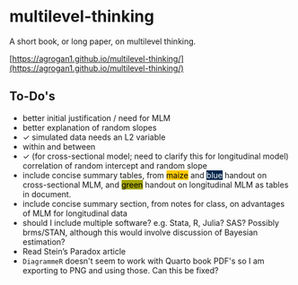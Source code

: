 # multilevel-thinking

A short book, or long paper, on multilevel thinking.

[https://agrogan1.github.io/multilevel-thinking/](https://agrogan1.github.io/multilevel-thinking/)

## To-Do's

* better initial justification / need for MLM
* better explanation of random slopes
* ✓ simulated data needs an L2 variable
* within and between
* ✓ (for cross-sectional model; need to clarify this for longitudinal model) correlation of random intercept and random slope
* include concise summary tables, from <span style="background-color:#FFCB05;color:black">maize</span> and <span style="background-color:#00274C;color:white">blue</span> handout on cross-sectional MLM, and <span style="background-color:#A5A508;color:black">green</span> handout on longitudinal MLM as tables in document.
* include concise summary section, from notes for class, on advantages of MLM for longitudinal data
* should I include multiple software? e.g. Stata, R, Julia? SAS? Possibly brms/STAN, although this would involve discussion of Bayesian estimation?
* Read Stein’s Paradox article
* `DiagrammeR` doesn't seem to work with Quarto book PDF's so I am exporting to PNG and using those. Can this be fixed? 


